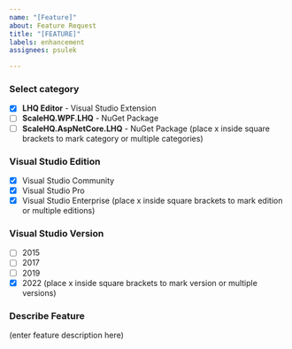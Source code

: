 ```yaml
---
name: "[Feature]"
about: Feature Request
title: "[FEATURE]"
labels: enhancement
assignees: psulek

---
```


### Select category
- [x] **LHQ Editor** - Visual Studio Extension
- [ ] **ScaleHQ.WPF.LHQ** - NuGet Package
- [ ] **ScaleHQ.AspNetCore.LHQ** - NuGet Package
(place x inside square brackets to mark category or multiple categories)

### Visual Studio Edition
- [x] Visual Studio Community
- [x] Visual Studio Pro
- [x] Visual Studio Enterprise
(place x inside square brackets to mark edition or multiple editions)

### Visual Studio Version
- [ ] 2015
- [ ] 2017
- [ ] 2019
- [x] 2022
(place x inside square brackets to mark version or multiple versions)

### Describe Feature
(enter feature description here)

